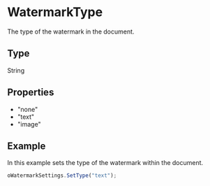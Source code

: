 # WatermarkType

The type of the watermark in the document.

## Type

String

## Properties

- "none" 
- "text" 
- "image"

## Example

In this example sets the type of the watermark within the document.

```javascript
oWatermarkSettings.SetType("text");
```